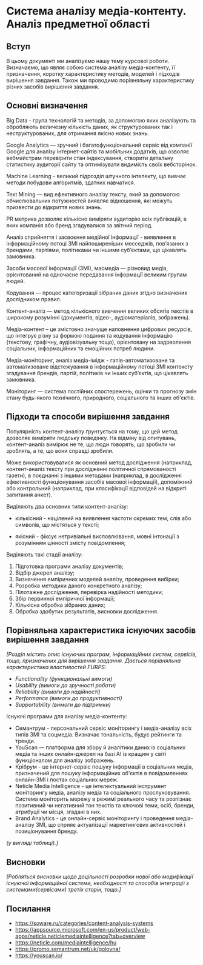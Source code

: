 # Система аналізу медіа-контенту. Аналіз предметної області

## Вступ

В цьому документі ми аналізуємо нашу тему курсової роботи. Визначаємо, що являє собою система аналізу медіа-контенту, її призначення, коротку характеристику методів, моделей і підходів вирішення завдання. Також ми проводимо порівняльну характеристику різних засобів вирішення завдання.

## Основні визначення

Big Data - група технологій та методів, за допомогою яких аналізують та обробляють величезну кількість даних, як структурованих так і неструктурованих, для отримання якісно нових знань.

Google Analytics — зручний і багатофункціональний сервіс від компанії Google для аналізу інтернет-сайтів та мобільних додатків, що озволяє вебмайстрам перевірити стан індексування, створити детальну статистику аудиторії сайту та оптимізувати видимість своїх вебсторінок.

Machine Learning - великий підрозділ штучного інтелекту, що вивчає методи побудови алгоритмів, здатних навчатися.

Text Mining — вид ефективного аналізу тексту, який за допомогою обчислювальних потужностей виявляє відношення, які можуть призвести до відкриття нових знань.

PR метрика дозволяє кількісно виміряти аудиторію всіх публікацій, в яких компанія або бренд згадувалися за звітний період.

Аналіз сприйняття і засвоєння медійної інформації - виявлення в інформаційному потоці ЗМІ найпоширеніших месседжів, пов’язаних з брендами, партіями, політиками чи іншими суб’єктами, що цікавлять замовника.

Засоби масової інформації (ЗМІ), масмедіа — різновид медіа, орієнтований на одночасне передавання інформації великим групам людей. 

Кодування — процес категоризації зібраних даних згідно визначених дослідником правил.

Контент-аналіз — метод кількісного вивчення великих обсягів текстів в широкому розумінні (документів, відео-, аудіоматеріалів, зображень).

Медіа-контент – це змістовно значуще наповнення цифрових ресурсів, що інтегрує різну за формою подання та кодування інформацію (текстову, графічну, аудіовізуальну тощо), орієнтовану  на  задоволення  соціальних,  інформаційних  та  емоційних  потреб  людини.

Медіа-моніторинг, аналіз медіа-імідж - гапів-автоматизоване та автоматизоване відстежування в інформаційному потоці ЗМІ контексту згадування брендів, партій, політиків чи інших суб’єктів, що цікавлять замовника.

Моніторинг — система постійних спостережень, оцінки та прогнозу змін стану будь-якого технічного, природного, соціального та інших об'єктів.

## Підходи та способи вирішення завдання

Популярність контент-аналізу ґрунтується на тому, що цей метод дозволяє виміряти людську поведінку. На відміну від опитувань, контент-аналіз вимірює не те, що люди говорять, що зробили чи зроблять, а те, що вони справді зробили.

Може використовуватися як основний метод дослідження (наприклад, контент-аналіз тексту при дослідженні політичної спрямованості газети), в поєднанні з іншими методами (наприклад, в дослідженні ефективності функціонування засобів масової інформації), допоміжний або контрольний (наприклад, при класифікації відповідей на відкриті запитання анкет).

Виділяють два основних типи контент-аналізу: 

* кількісний - націлений на виявлення частоти окремих тем, слів або символів, що містяться у тексті;

* якісний - фіксує нетривіальні висловлювання, мовні інтонації з розумінням цінності змісту повідомлення;

Виділяють такі стадії аналізу:

1. Підготовка програми аналізу документів;
2. Відбір джерел аналізу;
3. Визначення емпіричних моделей аналізу, проведення вибірки;
4. Розробка методики даного конкретного аналізу;
5. Пілотажне дослідження, перевірка надійності методики;
6. Збір первинної емпіричної інформації;
7. Кількісна обробка зібраних даних;
8. Обробка здобутих результатів, висновки дослідження.

## Порівняльна характеристика існуючих засобів вирішення завдання

*[Розділ містить опис існуючих програм, інформаційних систем, сервісів, тощо, призначених для вирішення 
завдання. Дається порівняльна характеристика властивостей FURPS:*
- *Functionality (функциональні вимоги)*
- *Usability (вимоги до зручності роботи)*
- *Reliability (вимоги до надійності)*
- *Performance (вимоги до продуктивності)*
- *Supportability (вимоги до підтримки)*

Існуючі програми для аналізу медіа-контенту:

* Семантрум - персональний сервіс моніторингу і медіа-аналізу всіх типів ЗМІ та соцмедіа. Визначає тональність, будує рейтинги та тренди.
* YouScan — платформа для збору й аналітики даних із соціальних медіа та інших онлайн-джерел на базі АІ із кращим у світі функціоналом для аналізу зображень.
* Крібрум - це інтернет-сервіс пошуку інформації в соціальних медіа, призначений для пошуку інформаційних об'єктів в повідомленнях онлайн-ЗМІ і постах соціальних мереж.
* Neticle Media Intelligence - це інтелектуальний інструмент моніторингу медіа, аналізу медіа та соціального прослуховування. Система моніторить мережу в режимі реального часу та  розпізнає позитивний чи негативний тон текстів та ключові теми, осіб, бренди, атрибуції чи місця, згадані в них.
* Brand Analytics - це онлайн-сервіс моніторингу і проведення медіа-аналізу ЗМІ, що сприяє актуалізації маркетингових активностей і позиціонування бренду.

 *(у вигляді таблиці).]*

## Висновки

*[Робляться висновки щодо доцільності розробки нової або модифікації існуючої інформаційної системи, необхідності та способів інтеграції з системами(сервісами) третіх сторін, тощо.]*

## Посилання

* https://soware.ru/categories/content-analysis-systems
* https://appsource.microsoft.com/en-us/product/web-apps/neticle.neticlemediaintelligence?tab=overview
* https://neticle.com/mediaintelligence/hu
* https://promo.semantrum.net/uk/golovna/
* https://youscan.io/
